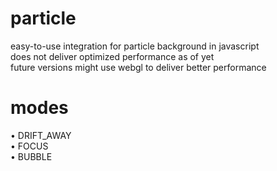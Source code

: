 # particle
easy-to-use integration for particle background in javascript<br />
does not deliver optimized performance as of yet<br />
future versions might use webgl to deliver better performance

# modes
• DRIFT_AWAY <br />
• FOCUS <br />
• BUBBLE <br />

